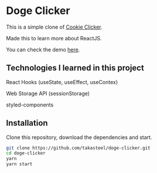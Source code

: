 # Doge Clicker

This is a simple clone of [Cookie Clicker](https://orteil.dashnet.org/cookieclicker/). 

Made this to learn more about ReactJS.  

You can check the demo [here](https://doge-clicker.netlify.app/).

## Technologies I learned in this project  

React Hooks (useState, useEffect, useContex) 

Web Storage API (sessionStorage) 

styled-components

## Installation

Clone this repository, download the dependencies and start.

```bash
git clone https://github.com/takasteel/doge-clicker.git
cd doge-clicker
yarn
yarn start
```
